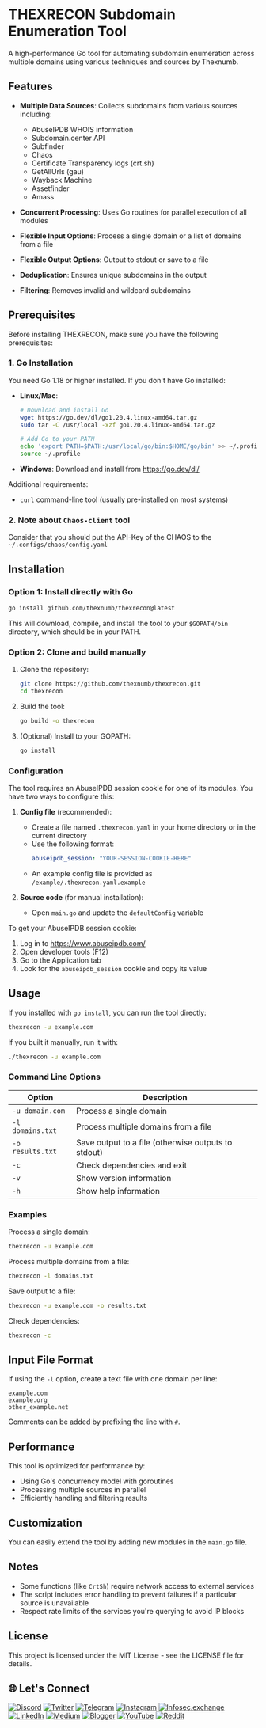 # THEXRECON Subdomain Enumeration Tool

A high-performance Go tool for automating subdomain enumeration across multiple domains using various techniques and sources by Thexnumb.

## Features

- **Multiple Data Sources**: Collects subdomains from various sources including:
  - AbuseIPDB WHOIS information
  - Subdomain.center API
  - Subfinder
  - Chaos
  - Certificate Transparency logs (crt.sh)
  - GetAllUrls (gau)
  - Wayback Machine
  - Assetfinder
  - Amass

- **Concurrent Processing**: Uses Go routines for parallel execution of all modules
- **Flexible Input Options**: Process a single domain or a list of domains from a file
- **Flexible Output Options**: Output to stdout or save to a file
- **Deduplication**: Ensures unique subdomains in the output
- **Filtering**: Removes invalid and wildcard subdomains

## Prerequisites

Before installing THEXRECON, make sure you have the following prerequisites:

### 1. Go Installation

You need Go 1.18 or higher installed. If you don't have Go installed:

- **Linux/Mac**: 
  ```bash
  # Download and install Go
  wget https://go.dev/dl/go1.20.4.linux-amd64.tar.gz
  sudo tar -C /usr/local -xzf go1.20.4.linux-amd64.tar.gz
  
  # Add Go to your PATH
  echo 'export PATH=$PATH:/usr/local/go/bin:$HOME/go/bin' >> ~/.profile
  source ~/.profile
  ```

- **Windows**: Download and install from https://go.dev/dl/

Additional requirements:
- `curl` command-line tool (usually pre-installed on most systems)
  
### 2. Note about `Chaos-client` tool
Consider that you should put the API-Key of the CHAOS to the `~/.configs/chaos/config.yaml`

## Installation

### Option 1: Install directly with Go

```bash
go install github.com/thexnumb/thexrecon@latest
```

This will download, compile, and install the tool to your `$GOPATH/bin` directory, which should be in your PATH.

### Option 2: Clone and build manually

1. Clone the repository:
   ```bash
   git clone https://github.com/thexnumb/thexrecon.git
   cd thexrecon
   ```

2. Build the tool:
   ```bash
   go build -o thexrecon
   ```

3. (Optional) Install to your GOPATH:
   ```bash
   go install
   ```

### Configuration

The tool requires an AbuseIPDB session cookie for one of its modules. You have two ways to configure this:

1. **Config file** (recommended): 
   - Create a file named `.thexrecon.yaml` in your home directory or in the current directory
   - Use the following format:
     ```yaml
     abuseipdb_session: "YOUR-SESSION-COOKIE-HERE"
     ```
   - An example config file is provided as `/example/.thexrecon.yaml.example`

2. **Source code** (for manual installation):
   - Open `main.go` and update the `defaultConfig` variable

To get your AbuseIPDB session cookie:
1. Log in to https://www.abuseipdb.com/
2. Open developer tools (F12)
3. Go to the Application tab
4. Look for the `abuseipdb_session` cookie and copy its value

## Usage

If you installed with `go install`, you can run the tool directly:

```bash
thexrecon -u example.com
```

If you built it manually, run it with:

```bash
./thexrecon -u example.com
```

### Command Line Options

| Option | Description |
|--------|-------------|
| `-u domain.com` | Process a single domain |
| `-l domains.txt` | Process multiple domains from a file |
| `-o results.txt` | Save output to a file (otherwise outputs to stdout) |
| `-c` | Check dependencies and exit |
| `-v` | Show version information |
| `-h` | Show help information |

### Examples

Process a single domain:
```bash
thexrecon -u example.com
```

Process multiple domains from a file:
```bash
thexrecon -l domains.txt
```

Save output to a file:
```bash
thexrecon -u example.com -o results.txt
```

Check dependencies:
```bash
thexrecon -c
```

## Input File Format

If using the `-l` option, create a text file with one domain per line:

```
example.com
example.org
other_example.net
```

Comments can be added by prefixing the line with `#`.

## Performance

This tool is optimized for performance by:
- Using Go's concurrency model with goroutines
- Processing multiple sources in parallel
- Efficiently handling and filtering results

## Customization

You can easily extend the tool by adding new modules in the `main.go` file.

## Notes

- Some functions (like `CrtSh`) require network access to external services
- The script includes error handling to prevent failures if a particular source is unavailable
- Respect rate limits of the services you're querying to avoid IP blocks

## License

This project is licensed under the MIT License - see the LICENSE file for details.

## 🌐 Let's Connect  
[![Discord](https://img.shields.io/badge/Discord-@thexnumb-1DA1F2?style=flat&logo=discord&logoColor=white)](https://discord.gg/evffhtjWR7) [![Twitter](https://img.shields.io/badge/X-@thexsecurity-1DA1F2?style=flat&logo=twitter&logoColor=white)](https://x.com/thexsecurity) [![Telegram](https://img.shields.io/badge/Telegram-@thexsecurity-2CA5E0?style=flat&logo=telegram&logoColor=white)](https://t.me/thexsecurity) [![Instagram](https://img.shields.io/badge/Instagram-@thexnumb-E4405F?style=flat&logo=instagram&logoColor=white)](https://instagram.com/thexnumb) [![Infosec.exchange](https://img.shields.io/badge/Infosec.exchange-@thexnumb-E11BE9?style=flat&logo=mastodon&logoColor=white)](https://infosec.exchange/@thexnumb) [![LinkedIn](https://img.shields.io/badge/LinkedIn-Profile-blue?style=flat&logo=linkedin)](#) [![Medium](https://img.shields.io/badge/Medium-@thexnumb-black?style=flat&logo=medium)](https://medium.com/@thexnumb) [![Blogger](https://img.shields.io/badge/Blogger-TheXSecurity-FF5722?style=flat&logo=blogger&logoColor=white)](https://thexsecurity.blogspot.com/) [![YouTube](https://img.shields.io/badge/YouTube-@theXNumb-FF0000?style=flat&logo=youtube&logoColor=white)](https://www.youtube.com/@theXNumb/) [![Reddit](https://img.shields.io/badge/Reddit-@thexnumb-FF0000?style=flat&logo=reddit&logoColor=white)](https://www.reddit.com/u/thexnumb)

